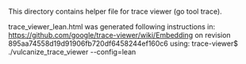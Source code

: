 This directory contains helper file for trace viewer (go tool trace).

trace_viewer_lean.html was generated following instructions in:
https://github.com/google/trace-viewer/wiki/Embedding
on revision 895aa74558d19d91906fb720df6458244ef160c6 using:
trace-viewer$ ./vulcanize_trace_viewer --config=lean
